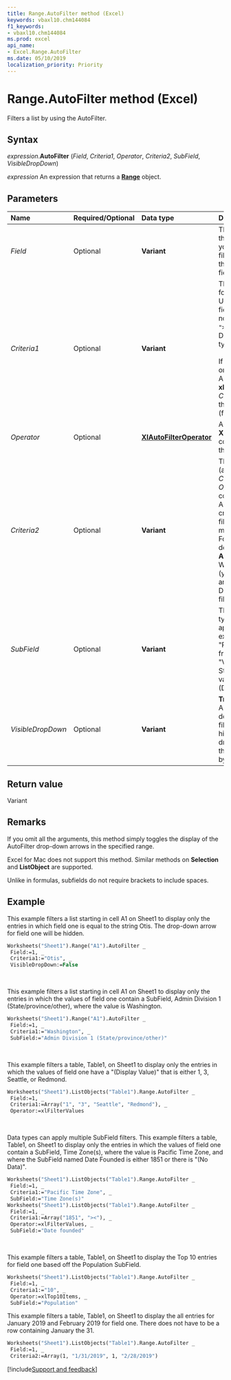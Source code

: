 ```yaml
---
title: Range.AutoFilter method (Excel)
keywords: vbaxl10.chm144084
f1_keywords:
- vbaxl10.chm144084
ms.prod: excel
api_name:
- Excel.Range.AutoFilter
ms.date: 05/10/2019
localization_priority: Priority
---
```


# Range.AutoFilter method (Excel)

Filters a list by using the AutoFilter.

## Syntax

_expression_.**AutoFilter** (_Field_, _Criteria1_, _Operator_, _Criteria2_, _SubField_, _VisibleDropDown_)

_expression_ An expression that returns a **[Range](Excel.Range(object).md)** object.


## Parameters

|Name |Required/Optional |Data type |Description|
|:-----|:-----|:-----|:-----|
| _Field_|Optional| **Variant**| The integer offset of the field on which you want to base the filter (from the left of the list; the leftmost field is field one).|
| _Criteria1_|Optional| **Variant**|The criteria (a string; for example, "101"). Use `"="` to find blank fields, `"<>"` to find non-blank fields, and `"><"` to select (No Data) fields in data types.<br/><br/>If this argument is omitted, the criteria is All. If _Operator_ is **xlTop10Items**, _Criteria1_ specifies the number of items (for example, "10").|
| _Operator_|Optional| **[XlAutoFilterOperator](Excel.XlAutoFilterOperator.md)**|An **XlAutoFilterOperator** constant specifying the type of filter.|
| _Criteria2_|Optional| **Variant**|The second criteria (a string). Used with _Criteria1_ and _Operator_ to construct compound criteria. Also used as single criteria on date fields filtering by date, month or year. Followed by an Array detailing the filtering **Array(Level, Date)**. Where Level is 0-2 (year,month,date) and Date is one valid Date inside the filtering period.|
| _SubField_|Optional| **Variant**|The field from a data type on which to apply the criteria (for example, the "Population" field from Geography or "Volume" field from Stocks). Omitting this value targets the "(Display Value)".|
| _VisibleDropDown_|Optional| **Variant**| **True** to display the AutoFilter drop-down arrow for the filtered field. **False** to hide the AutoFilter drop-down arrow for the filtered field. **True** by default.|

## Return value

Variant

## Remarks

If you omit all the arguments, this method simply toggles the display of the AutoFilter drop-down arrows in the specified range.

Excel for Mac does not support this method. Similar methods on **Selection** and **ListObject** are supported.

Unlike in formulas, subfields do not require brackets to include spaces.


## Example

This example filters a list starting in cell A1 on Sheet1 to display only the entries in which field one is equal to the string Otis. The drop-down arrow for field one will be hidden.

```vb
Worksheets("Sheet1").Range("A1").AutoFilter _
 Field:=1, _
 Criteria1:="Otis", _
 VisibleDropDown:=False
```

<br/>

This example filters a list starting in cell A1 on Sheet1 to display only the entries in which the values of field one contain a SubField, Admin Division 1 (State/province/other), where the value is Washington.

```vb
Worksheets("Sheet1").Range("A1").AutoFilter _
 Field:=1, _
 Criteria1:="Washington", _
 SubField:="Admin Division 1 (State/province/other)"
```

<br/>

This example filters a table, Table1, on Sheet1 to display only the entries in which the values of field one have a "(Display Value)" that is either 1, 3, Seattle, or Redmond.

```vb
Worksheets("Sheet1").ListObjects("Table1").Range.AutoFilter _
 Field:=1, _
 Criteria1:=Array("1", "3", "Seattle", "Redmond"), _
 Operator:=xlFilterValues
```

<br/>

Data types can apply multiple SubField filters. This example filters a table, Table1, on Sheet1 to display only the entries in which the values of field one contain a SubField, Time Zone(s), where the value is Pacific Time Zone, and where the SubField named Date Founded is either 1851 or there is "(No Data)".

```vb
Worksheets("Sheet1").ListObjects("Table1").Range.AutoFilter _
 Field:=1, _
 Criteria1:="Pacific Time Zone", _
 SubField:="Time Zone(s)"
Worksheets("Sheet1").ListObjects("Table1").Range.AutoFilter _
 Field:=1, _
 Criteria1:=Array("1851", "><"), _
 Operator:=xlFilterValues, _
 SubField:="Date founded"
```

<br/>

This example filters a table, Table1, on Sheet1 to display the Top 10 entries for field one based off the Population SubField.

```vb
Worksheets("Sheet1").ListObjects("Table1").Range.AutoFilter _
 Field:=1, _
 Criteria1:="10", _
 Operator:=xlTop10Items, _
 SubField:="Population"
```

This example filters a table, Table1, on Sheet1 to display the all entries for January 2019 and February 2019 for field one. There does not have to be a row containing January the 31.

```vb
Worksheets("Sheet1").ListObjects("Table1").Range.AutoFilter _
 Field:=1, _
 Criteria2:=Array(1, "1/31/2019", 1, "2/28/2019") 
```


[!include[Support and feedback](~/includes/feedback-boilerplate.md)]
